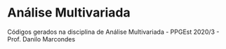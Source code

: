 # Análise Multivariada
Códigos gerados na disciplina de Análise Multivariada - PPGEst 2020/3 - Prof. Danilo Marcondes
